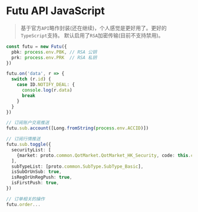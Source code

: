 # Futu API JavaScript
> 基于官方`API`略作封装(还在继续)，个人感觉是更好用了。更好的`TypeScript`支持。
> 默认启用了`RSA`加密传输(目前不支持禁用)。

```ts
const futu = new Futu({
  pbk: process.env.PBK, // RSA 公钥
  prk: process.env.PRK  // RSA 私钥
})

futu.on('data', r => {
  switch (r.id) {
    case ID.NOTIFY_DEAL: {
      console.log(r.data)
      break
    }
  }
})

// 订阅账户交易推送
futu.sub.account([Long.fromString(process.env.ACCID)])

// 订阅行情推送
futu.sub.toggle({
  securityList: [
    {market: proto.common.QotMarket.QotMarket_HK_Security, code: this.code},
  ],
  subTypeList: [proto.common.SubType.SubType_Basic],
  isSubOrUnSub: true,
  isRegOrUnRegPush: true,
  isFirstPush: true,
})

// 订单相关的操作
futu.order...
```
